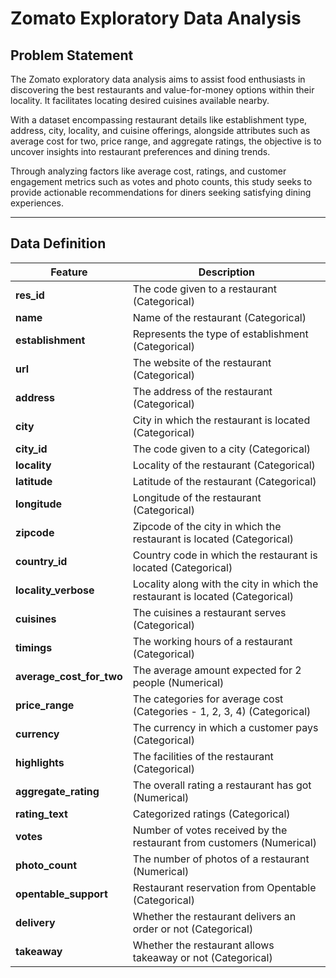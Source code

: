 # Zomato Exploratory Data Analysis

## Problem Statement

The Zomato exploratory data analysis aims to assist food enthusiasts in discovering the best restaurants and value-for-money options within their locality. It facilitates locating desired cuisines available nearby. 

With a dataset encompassing restaurant details like establishment type, address, city, locality, and cuisine offerings, alongside attributes such as average cost for two, price range, and aggregate ratings, the objective is to uncover insights into restaurant preferences and dining trends. 

Through analyzing factors like average cost, ratings, and customer engagement metrics such as votes and photo counts, this study seeks to provide actionable recommendations for diners seeking satisfying dining experiences.

---

## Data Definition

| Feature               | Description                                                                 |
|------------------------|-----------------------------------------------------------------------------|
| **res_id**             | The code given to a restaurant (Categorical)                               |
| **name**               | Name of the restaurant (Categorical)                                       |
| **establishment**      | Represents the type of establishment (Categorical)                         |
| **url**                | The website of the restaurant (Categorical)                                |
| **address**            | The address of the restaurant (Categorical)                                |
| **city**               | City in which the restaurant is located (Categorical)                      |
| **city_id**            | The code given to a city (Categorical)                                     |
| **locality**           | Locality of the restaurant (Categorical)                                   |
| **latitude**           | Latitude of the restaurant (Categorical)                                   |
| **longitude**          | Longitude of the restaurant (Categorical)                                  |
| **zipcode**            | Zipcode of the city in which the restaurant is located (Categorical)       |
| **country_id**         | Country code in which the restaurant is located (Categorical)              |
| **locality_verbose**   | Locality along with the city in which the restaurant is located (Categorical) |
| **cuisines**           | The cuisines a restaurant serves (Categorical)                             |
| **timings**            | The working hours of a restaurant (Categorical)                            |
| **average_cost_for_two** | The average amount expected for 2 people (Numerical)                      |
| **price_range**        | The categories for average cost (Categories - 1, 2, 3, 4) (Categorical)     |
| **currency**           | The currency in which a customer pays (Categorical)                        |
| **highlights**         | The facilities of the restaurant (Categorical)                             |
| **aggregate_rating**   | The overall rating a restaurant has got (Numerical)                        |
| **rating_text**        | Categorized ratings (Categorical)                                          |
| **votes**              | Number of votes received by the restaurant from customers (Numerical)      |
| **photo_count**        | The number of photos of a restaurant (Numerical)                           |
| **opentable_support**  | Restaurant reservation from Opentable (Categorical)                        |
| **delivery**           | Whether the restaurant delivers an order or not (Categorical)              |
| **takeaway**           | Whether the restaurant allows takeaway or not (Categorical)                |
